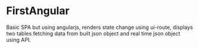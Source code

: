 # FirstAngular
Basic SPA but using angularjs, renders state change using ui-route, displays two tables fetching data from built json object and real time json object using API. 
